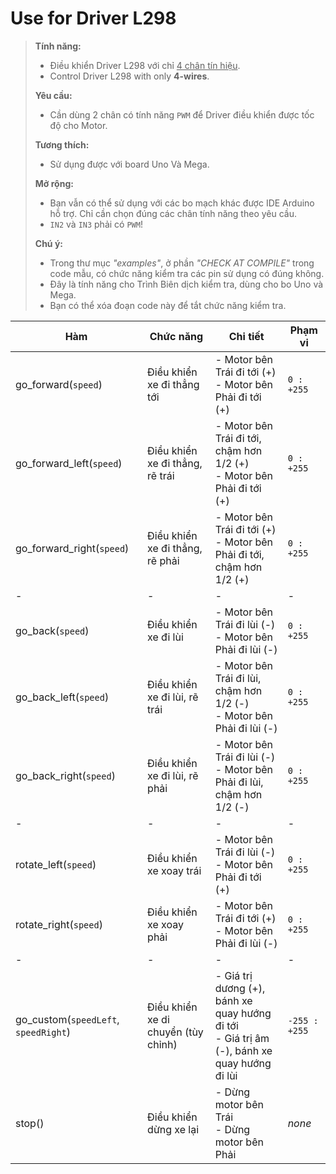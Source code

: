 # Use for Driver L298

> **Tính năng:**
> - Điều khiển Driver L298 với chỉ <u>4 chân tín hiệu</u>.
> - Control Driver L298 with only **4-wires**.
>
> **Yêu cầu:**
> - Cần dùng 2 chân có tính năng `PWM` để Driver điều khiển được tốc độ cho Motor.
>
> **Tương thích:**
> - Sử dụng được với board Uno Và Mega.
>
> **Mở rộng:**
> - Bạn vẫn có thể sử dụng với các bo mạch khác được IDE Arduino hỗ trợ. Chỉ cần chọn đúng các chân tính năng theo yêu cầu.
> - `IN2` và `IN3` phải có `PWM`!
>
> **Chú ý:**
> - Trong thư mục *"examples"*, ở phần *"CHECK AT COMPILE"* trong code mẫu, có chức năng kiểm tra các pin sử dụng có đúng không.
> - Đây là tính năng cho Trình Biên dịch kiểm tra, dùng cho bo Uno và Mega.
> - Bạn có thể xóa đoạn code này để tắt chức năng kiểm tra.

|Hàm|Chức năng|Chi tiết|Phạm vi|
|---|---------|--------|-------|
|go_forward(`speed`)|Điều khiển xe đi thẳng tới|- Motor bên Trái đi tới (+)<br>- Motor bên Phải đi tới (+)|`0 : +255`
|go_forward_left(`speed`)|Điều khiển xe đi thẳng, rẽ trái|- Motor bên Trái đi tới, chậm hơn 1/2 (+)<br>- Motor bên Phải đi tới (+)|`0 : +255`
|go_forward_right(`speed`)|Điều khiển xe đi thẳng, rẽ phải|- Motor bên Trái đi tới (+)<br>- Motor bên Phải đi tới, chậm hơn 1/2 (+)|`0 : +255`
|-|-|-|-|
|go_back(`speed`)|Điều khiển xe đi lùi|- Motor bên Trái đi lùi (-)<br>- Motor bên Phải đi lùi (-)|`0 : +255`
|go_back_left(`speed`)|Điều khiển xe đi lùi, rẽ trái|- Motor bên Trái đi lùi, chậm hơn 1/2 (-)<br>- Motor bên Phải đi lùi (-)|`0 : +255`
|go_back_right(`speed`)|Điều khiển xe đi lùi, rẽ phải|- Motor bên Trái đi lùi (-)<br>- Motor bên Phải đi lùi, chậm hơn 1/2 (-)|`0 : +255`
|-|-|-|-|
|rotate_left(`speed`)|Điều khiển xe xoay trái|- Motor bên Trái đi lùi (-)<br>- Motor bên Phải đi tới (+)|`0 : +255`
|rotate_right(`speed`)|Điều khiển xe xoay phải|- Motor bên Trái đi tới (+)<br>- Motor bên Phải đi lùi (-)|`0 : +255`
|-|-|-|-|
|go_custom(`speedLeft`, `speedRight`)|Điều khiển xe di chuyển (tùy chỉnh)|- Giá trị dương (+), bánh xe quay hướng đi tới<br>- Giá trị âm (-), bánh xe quay hướng đi lùi|`-255 : +255`
|stop()|Điều khiển dừng xe lại|- Dừng motor bên Trái<br>- Dừng motor bên Phải|*none*